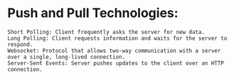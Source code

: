 # Push and Pull Technologies:

    Short Polling: Client frequently asks the server for new data.
    Long Polling: Client requests information and waits for the server to respond.
    Websocket: Protocol that allows two-way communication with a server over a single, long-lived connection.
    Server-Sent Events: Server pushes updates to the client over an HTTP connection.
